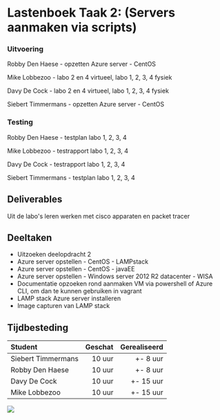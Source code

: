 # Lastenboek Taak 2: (Servers aanmaken via scripts)

### Uitvoering ###
Robby Den Haese - opzetten Azure server - CentOS

Mike Lobbezoo - labo 2 en 4 virtueel,  labo 1, 2, 3, 4 fysiek

Davy De Cock - labo 2 en 4 virtueel,  labo 1, 2, 3, 4 fysiek

Siebert Timmermans - opzetten Azure server - CentOS

### Testing ###
Robby Den Haese - testplan labo 1, 2, 3, 4

Mike Lobbezoo - testrapport labo 1, 2, 3, 4

Davy De Cock - testrapport labo 1, 2, 3, 4

Siebert Timmermans - testplan labo 1, 2, 3, 4

## Deliverables

Uit de labo's leren werken met cisco apparaten en packet tracer

## Deeltaken

- Uitzoeken deelopdracht 2
- Azure server opstellen - CentOS - LAMPstack
- Azure server opstellen - CentOS - javaEE
- Azure server opstellen - Windows server 2012 R2 datacenter - WISA
- Documentatie opzoeken rond aanmaken VM via powershell of Azure CLI, om dan te kunnen gebruiken in vagrant
- LAMP stack Azure server installeren
- Image capturen van LAMP stack


## Tijdbesteding

| Student  | Geschat | Gerealiseerd |
| :---     |    ---: |         ---: |
| Siebert Timmermans |    10 uur     |      +- 8 uur       |
| Robby Den Haese|     10 uur    |      +- 8 uur        |
| Davy De Cock |     10 uur    |      +- 15 uur        |
| Mike Lobbezoo |    10 uur     |      +- 15 uur        |

![](https://i.gyazo.com/0935d0259065afdbd36343f8430973d2.png)
